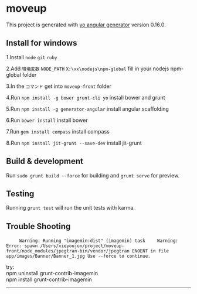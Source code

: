 # moveup

This project is generated with [yo angular generator](https://github.com/yeoman/generator-angular)
version 0.16.0.

## Install for windows

1.Install `node`  `git`  `ruby`

2.Add    `環境変数`    `NODE_PATH` `X:\xx\nodejs\npm-global`     fill in your nodejs npm-global folder

3.In the `コマンド` get into `moveup-front` folder

4.Run      `npm install -g bower grunt-cli yo`         install bower and grunt

5.Run      `npm install -g generator-angular`          install angular scaffolding

6.Run      `bower install`            install bower

7.Run       `gem install compass`     install compass

8.Run       `npm install jit-grunt --save-dev`     install jit-grunt


## Build & development

Run `sudo grunt build --force` for building and `grunt serve` for preview.

## Testing 

Running `grunt test` will run the unit tests with karma.


## Trouble Shooting  



`      Warning: Running "imagemin:dist" (imagemin) task  `
`    Warning: Error: spawn /Users/xieyoujun/project/moveup-front/node_modules/jpegtran-bin/vendor/jpegtran ENOENT in file app/images/Banner/Banner_1.jpg Use --force to continue. `


try:  
npm uninstall grunt-contrib-imagemin  
npm install grunt-contrib-imagemin  

---



